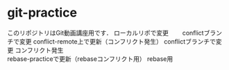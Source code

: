 # git-practice
このリポジトリはGit動画講座用です．
ローカルリポで変更　　
conflictブランチで変更
conflict-remote上で更新（コンフリクト発生）
conflictブランチで変更
コンフリクト発生  
rebase-practiceで更新（rebaseコンフリクト用）
rebase用

